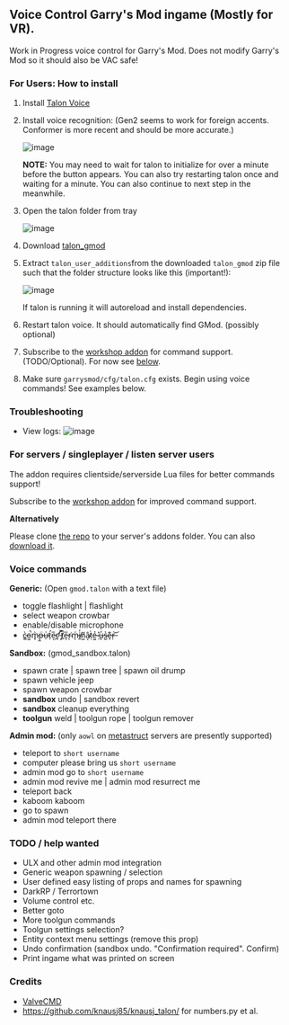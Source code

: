 ## Voice Control Garry's Mod ingame (Mostly for VR). 

Work in Progress voice control for Garry's Mod. Does not modify Garry's Mod so it should also be VAC safe!

### For Users: How to install

 1. Install [Talon Voice](https://talonvoice.com/)
 2. Install voice recognition: (Gen2 seems to work for foreign accents. Conformer is more recent and should be more accurate.)
 
      ![image](https://user-images.githubusercontent.com/207340/156883300-794009b3-5a72-46dc-a4bc-720188f3cc9c.png)
      
      **NOTE:** You may need to wait for talon to initialize for over a minute before the button appears.
      You can also try restarting talon once and waiting for a minute. You can also continue to next step in the meanwhile.
      
 3. Open the talon folder from tray
  
     ![image](https://user-images.githubusercontent.com/207340/156883338-8097ddf1-31c1-4cec-9a4c-cb62f7359ae1.png)
 
 4. Download [talon_gmod](https://github.com/Metastruct/talon_gmod/archive/refs/heads/dev.zip)
 5. Extract `talon_user_additions`from the downloaded `talon_gmod` zip file such that the folder structure looks like this (important!): 
     
     ![image](https://user-images.githubusercontent.com/207340/156883351-13e8b385-7e78-448f-b5f0-ee0e6aa3fac0.png)
     
     If talon is running it will autoreload and install dependencies.
     
 6. Restart talon voice. It should automatically find GMod. (possibly optional)
 7. Subscribe to the [workshop addon](https://steamcommunity.com/sharedfiles/filedetails/?id=TODO) for command support. (TODO/Optional). For now see [below](#for-servers--singleplayer--listen-server-users).
 8. Make sure `garrysmod/cfg/talon.cfg` exists. Begin using voice commands! See examples below.

### Troubleshooting
  - View logs: ![image](https://user-images.githubusercontent.com/207340/156885913-a3783c2f-8085-4a5d-91b2-729ab851bf67.png)



### For servers / singleplayer / listen server users

The addon requires clientside/serverside Lua files for better commands support!

Subscribe to the [workshop addon](https://steamcommunity.com/sharedfiles/filedetails/?id=TODO) for improved command support.

**Alternatively**

Please clone [the repo](https://github.com/Metastruct/talon_gmod.git) to your server's addons folder. You can also [download it](https://github.com/Metastruct/talon_gmod/archive/refs/heads/dev.zip).

### Voice commands
**Generic:** (Open `gmod.talon` with a text file)
 - toggle flashlight | flashlight
 - select weapon crowbar
 - enable/disable microphone
 - c̵̳̀o̵͖̚m̷̥̀p̶̼̈ụ̵͗t̷̛̹e̵͔̅r̸̛̪ ̵͕̿t̸̲͆e̵͎̅r̴͘ͅm̵̨͑i̸̼͐n̸͍̆â̴͔ṭ̷̀ẻ̶͖ ̷̜̽u̶̢̓s̶̺͛e̶͊ͅr̶̦͝
 
**Sandbox:** (gmod_sandbox.talon)

 - spawn crate | spawn tree | spawn oil drump
 - spawn vehicle jeep
 - spawn weapon crowbar
 - **sandbox** undo | sandbox revert
 - **sandbox** cleanup everything
 - **toolgun** weld | toolgun rope | toolgun remover

**Admin mod:** (only `aowl` on [metastruct](https://metastruct.eu) servers are presently supported)
 - teleport to `short username`
 - computer please bring us `short username`
 - admin mod go to `short username`
 - admin mod revive me | admin mod resurrect me
 - teleport back
 - kaboom kaboom
 - go to spawn
 - admin mod teleport there

### TODO / help wanted

 - ULX and other admin mod integration
 - Generic weapon spawning / selection
 - User defined easy listing of props and names for spawning
 - DarkRP / Terrortown
 - Volume control etc.
 - Better goto
 - More toolgun commands
 - Toolgun settings selection?
 - Entity context menu settings (remove this prop)
 - Undo confirmation (sandbox undo. "Confirmation required". Confirm)
 - Print ingame what was printed on screen

### Credits
 - [ValveCMD](github.com/python1320/valvecmd)
 - https://github.com/knausj85/knausj_talon/ for numbers.py et al.
